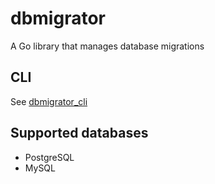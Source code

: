 # dbmigrator

A Go library that manages database migrations

## CLI
See [dbmigrator_cli](http://github.com/dhanekom/dbmigrator_cli)

## Supported databases

- PostgreSQL
- MySQL